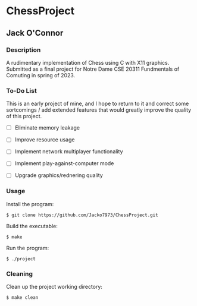 # ChessProject
## Jack O'Connor


### Description

A rudimentary implementation of Chess using C with X11 graphics. Submitted as a final project for Notre Dame CSE 20311 Fundmentals of Comuting in spring of 2023.

### To-Do List

This is an early project of mine, and I hope to return to it and correct some sortcomings / add extended features that would greatly improve the quality of this project.

- [ ] Eliminate memory leakage
- [ ] Improve resource usage
- [ ] Implement network multiplayer functionality
- [ ] Implement play-against-computer mode
- [ ] Upgrade graphics/rednering quality


### Usage

Install the program:

```
$ git clone https://github.com/Jacko7973/ChessProject.git
```

Build the executable:

```
$ make
```

Run the program:
```
$ ./project
```

### Cleaning

Clean up the project working directory:

```
$ make clean
```

